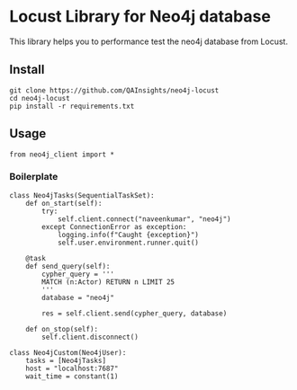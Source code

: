 # Locust Library for Neo4j database

This library helps you to performance test the neo4j database from Locust.

## Install

`git clone https://github.com/QAInsights/neo4j-locust`  
`cd neo4j-locust`  
`pip install -r requirements.txt`

## Usage

`from neo4j_client import *`

### Boilerplate

```
class Neo4jTasks(SequentialTaskSet):
    def on_start(self):
        try:
            self.client.connect("naveenkumar", "neo4j")
        except ConnectionError as exception:
            logging.info(f"Caught {exception}")
            self.user.environment.runner.quit()

    @task
    def send_query(self):
        cypher_query = '''
        MATCH (n:Actor) RETURN n LIMIT 25
        '''
        database = "neo4j"

        res = self.client.send(cypher_query, database)
        
    def on_stop(self):
        self.client.disconnect()

class Neo4jCustom(Neo4jUser):
    tasks = [Neo4jTasks]
    host = "localhost:7687"
    wait_time = constant(1)

```
